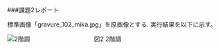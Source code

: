 ###課題2レポート

標準画像「gravure_102_mika.jpg」を原画像とする.
実行結果を以下に示す。



![2階調](http://www.fastpic.jp/viewer.php?file=8981985692.jpg"サンプル")
　　　　　　　　　　
          図2 2階調
